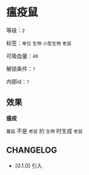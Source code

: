 # 瘟疫鼠

等级：`2`

标签：`单位` `生物` `小型生物` `老鼠`

可吸血量：`40`

解锁条件：`?`

内部id：`?`

## 效果

**瘟疫**

`蔓延` 不是 `老鼠` 的 `生物` 时生成 `老鼠`

## CHANGELOG

- [0.1.0] 引入
